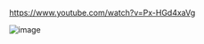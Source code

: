 https://www.youtube.com/watch?v=Px-HGd4xaVg

![image](https://user-images.githubusercontent.com/100151463/173897214-5ddfd173-ef56-4f95-9d0f-ae4728cd3942.png)
